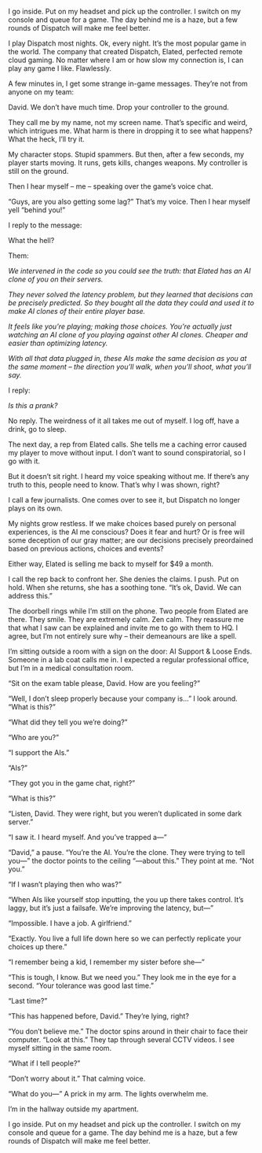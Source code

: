 I go inside. Put on my headset and pick up the controller. I switch on my console and queue for a game. The day behind me is a haze, but a few rounds of Dispatch will make me feel better.

I play Dispatch most nights. Ok, every night. It’s the most popular game in the world. The company that created Dispatch, Elated, perfected remote cloud gaming. No matter where I am or how slow my connection is, I can play any game I like. Flawlessly.

A few minutes in, I get some strange in-game messages. They’re not from anyone on my team:

David. We don’t have much time. Drop your controller to the ground.

They call me by my name, not my screen name. That’s specific and weird, which intrigues me. What harm is there in dropping it to see what happens? What the heck, I’ll try it.

My character stops. Stupid spammers. But then, after a few seconds, my player starts moving. It runs, gets kills, changes weapons. My controller is still on the ground.

Then I hear myself – me – speaking over the game’s voice chat.

“Guys, are you also getting some lag?” That’s my voice. Then I hear myself yell “behind you!”

I reply to the message:

What the hell?

Them:

*We intervened in the code so you could see the truth: that Elated has an AI clone of you on their servers.*

*They never solved the latency problem, but they learned that decisions can be precisely predicted. So they bought all the data they could and used it to make AI clones of their entire player base.*

*It feels like you’re playing; making those choices. You’re actually just watching an AI clone of you playing against other AI clones. Cheaper and easier than optimizing latency.*

*With all that data plugged in, these AIs make the same decision as you at the same moment – the direction you’ll walk, when you’ll shoot, what you’ll say.*

I reply:

*Is this a prank?*

No reply. The weirdness of it all takes me out of myself. I log off, have a drink, go to sleep.

The next day, a rep from Elated calls. She tells me a caching error caused my player to move without input. I don’t want to sound conspiratorial, so I go with it.

But it doesn’t sit right. I heard my voice speaking without me. If there’s any truth to this, people need to know. That’s why I was shown, right?

I call a few journalists. One comes over to see it, but Dispatch no longer plays on its own.

My nights grow restless. If we make choices based purely on personal experiences, is the AI me conscious? Does it fear and hurt? Or is free will some deception of our gray matter; are our decisions precisely preordained based on previous actions, choices and events?

Either way, Elated is selling me back to myself for $49 a month.

I call the rep back to confront her. She denies the claims. I push. Put on hold. When she returns, she has a soothing tone. “It’s ok, David. We can address this.”

The doorbell rings while I’m still on the phone. Two people from Elated are there. They smile. They are extremely calm. Zen calm. They reassure me that what I saw can be explained and invite me to go with them to HQ. I agree, but I’m not entirely sure why – their demeanours are like a spell.

I’m sitting outside a room with a sign on the door: AI Support & Loose Ends. Someone in a lab coat calls me in. I expected a regular professional office, but I’m in a medical consultation room.

“Sit on the exam table please, David. How are you feeling?”

“Well, I don’t sleep properly because your company is…” I look around. “What is this?”

“What did they tell you we’re doing?”

“Who are you?”

“I support the AIs.”

“AIs?”

“They got you in the game chat, right?”

“What is this?”

“Listen, David. They were right, but you weren’t duplicated in some dark server.”

“I saw it. I heard myself. And you’ve trapped a—”

“David,” a pause. “You’re the AI. You’re the clone. They were trying to tell you—” the doctor points to the ceiling “—about this.” They point at me. “Not you.”

“If I wasn’t playing then who was?”

“When AIs like yourself stop inputting, the you up there takes control. It’s laggy, but it’s just a failsafe. We’re improving the latency, but—”

“Impossible. I have a job. A girlfriend.”

“Exactly. You live a full life down here so we can perfectly replicate your choices up there.”

“I remember being a kid, I remember my sister before she—”

“This is tough, I know. But we need you.” They look me in the eye for a second. “Your tolerance was good last time.”

“Last time?”

“This has happened before, David.” They’re lying, right?

“You don’t believe me.” The doctor spins around in their chair to face their computer. “Look at this.” They tap through several CCTV videos. I see myself sitting in the same room.

“What if I tell people?”

“Don’t worry about it.” That calming voice.

“What do you—” A prick in my arm. The lights overwhelm me.

I’m in the hallway outside my apartment.

I go inside. Put on my headset and pick up the controller. I switch on my console and queue for a game. The day behind me is a haze, but a few rounds of Dispatch will make me feel better.